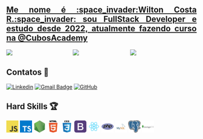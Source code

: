 <a href="https://github.com/anuraghazra/github-readme-stats">
  <h2 align="justify">Me nome é :space_invader:Wilton Costa R.:space_invader: sou FullStack Developer e estudo desde 2022, atualmente fazendo curso na <a href="https://cubos.academy/">@CubosAcademy</a></h2>
  
  <img  width=35% align="right"  src="https://github-readme-stats.vercel.app/api/top-langs/?username=anuraghazra&layout=compact&bg_color=4c0677&text_color=ffffff&title_color=ffffff" />
</a>
<a href="https://github.com/anuraghazra/convoychat">
  <img  width=30% align="right" src="https://github-readme-stats.vercel.app/api?username=wiltoncr&show_icons=true&title_color=ffffff&text_color=ffffff&icon_color=ffffff&bg_color=4c0677&cache_seconds=2300&hide_rank=true&custom_title=Atividades%20no%20GitHub" />
</a>

<meta name="viewport" content="width=device-width, initial-scale=1.0, minimum-scale=1.0">

<img src="https://img.shields.io/static/v1?label=Overview&message=WILTONCR&color=4c0677&style=for-the-badge&logo=GitHub">

## Contatos :loudspeaker:

[![Linkedin](https://img.shields.io/badge/-wiltoncr-blue?style=flat-square&logo=Linkedin&logoColor=white&link=https://www.linkedin.com/in/wiltonCR/)](https://www.linkedin.com/in/wiltonCR/)
[![Gmail Badge](https://img.shields.io/badge/-wiltonmeg4@email.com-006bed?style=flat-square&logo=Gmail&logoColor=white&link=mailto:wiltonmeg4@gmail.com)](mailto:wiltonmeg4@gmail.com)
[![GitHub](https://img.shields.io/github/followers/iuricode?label=follow&style=social)](https://github.com/wiltoncr)

## Hard Skills :trophy:

<code><img height="32" src="https://raw.githubusercontent.com/github/explore/80688e429a7d4ef2fca1e82350fe8e3517d3494d/topics/javascript/javascript.png" alt="Javascript"/></code>
<code><img height="32" src="https://raw.githubusercontent.com/github/explore/80688e429a7d4ef2fca1e82350fe8e3517d3494d/topics/typescript/typescript.png" alt="Typescript"/></code>
<code><img height="32" src="https://raw.githubusercontent.com/github/explore/80688e429a7d4ef2fca1e82350fe8e3517d3494d/topics/nodejs/nodejs.png" alt="Nodejs"/></code>
<code><img height="32" src="https://raw.githubusercontent.com/github/explore/80688e429a7d4ef2fca1e82350fe8e3517d3494d/topics/html/html.png" alt="HTML5"/></code>
<code><img height="32" src="https://raw.githubusercontent.com/github/explore/80688e429a7d4ef2fca1e82350fe8e3517d3494d/topics/css/css.png" alt="CSS"/></code>
<code><img height="32" src="https://raw.githubusercontent.com/github/explore/80688e429a7d4ef2fca1e82350fe8e3517d3494d/topics/bootstrap/bootstrap.png" alt="Bootstrap"/></code>
<code><img height="32" src="https://raw.githubusercontent.com/github/explore/80688e429a7d4ef2fca1e82350fe8e3517d3494d/topics/react/react.png" alt="React"/></code>
<code><img height="32" src="https://raw.githubusercontent.com/github/explore/80688e429a7d4ef2fca1e82350fe8e3517d3494d/topics/php/php.png" alt="Php"/></code>
<code><img height="32" src="https://raw.githubusercontent.com/github/explore/80688e429a7d4ef2fca1e82350fe8e3517d3494d/topics/mysql/mysql.png" alt="MySQL"/></code>
<code><img height="32" src="https://raw.githubusercontent.com/github/explore/80688e429a7d4ef2fca1e82350fe8e3517d3494d/topics/postgresql/postgresql.png" alt="PostegreSQL"/></code>
<code><img height="32" src="https://raw.githubusercontent.com/github/explore/80688e429a7d4ef2fca1e82350fe8e3517d3494d/topics/mongodb/mongodb.png" alt="MongoDB"/></code>
